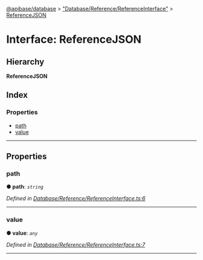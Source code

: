 [@apibase/database](../README.md) > ["Database/Reference/ReferenceInterface"](../modules/_database_reference_referenceinterface_.md) > [ReferenceJSON](../interfaces/_database_reference_referenceinterface_.referencejson.md)

# Interface: ReferenceJSON

## Hierarchy

**ReferenceJSON**

## Index

### Properties

* [path](_database_reference_referenceinterface_.referencejson.md#path)
* [value](_database_reference_referenceinterface_.referencejson.md#value)

---

## Properties

<a id="path"></a>

###  path

**● path**: *`string`*

*Defined in [Database/Reference/ReferenceInterface.ts:6](https://github.com/chapterjason/APIBase/blob/4d25de7/packages/database/src/Database/Reference/ReferenceInterface.ts#L6)*

___
<a id="value"></a>

###  value

**● value**: *`any`*

*Defined in [Database/Reference/ReferenceInterface.ts:7](https://github.com/chapterjason/APIBase/blob/4d25de7/packages/database/src/Database/Reference/ReferenceInterface.ts#L7)*

___

